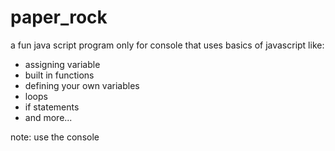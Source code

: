 # paper_rock
a fun java script program only for console that uses basics of
javascript like:
- assigning variable
- built in functions
- defining your own variables
- loops
- if statements
- and more...

note: use the console